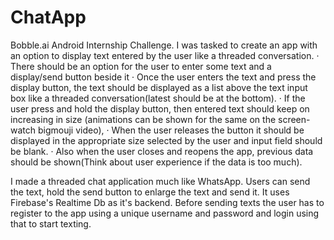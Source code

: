 # ChatApp
Bobble.ai Android Internship Challenge.
I was tasked to create an app with an option to display text entered by the user like a
threaded conversation.
· There should be an option for the user to enter some text and a display/send button
beside it
· Once the user enters the text and press the display button, the text should be displayed
as a list above the text input box like a threaded conversation(latest should be at the
bottom).
· If the user press and hold the display button, then entered text should keep on increasing
in size (animations can be shown for the same on the screen- watch bigmouji video),
· When the user releases the button it should be displayed in the appropriate size selected
by the user and input field should be blank.
· Also when the user closes and reopens the app, previous data should be shown(Think
about user experience if the data is too much).

I made a threaded chat application much like WhatsApp. Users can send the text, hold the send button to enlarge the text and send it.
It uses Firebase's Realtime Db as it's backend.
Before sending texts the user has to register to the app using a unique username and password and login using that to start texting.
